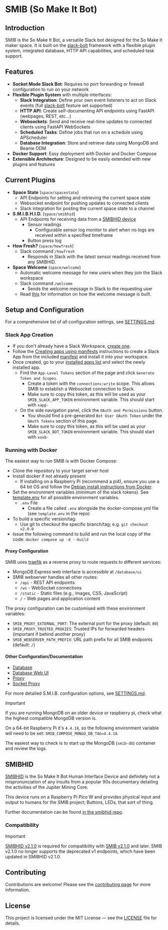 # SMIB (So Make It Bot)

## Introduction
SMIB is the So Make It Bot, a versatile Slack bot designed for the So Make It maker space. It is built on the [slack-bolt](https://github.com/slackapi/bolt-python) framework with a flexible plugin system, integrated database, HTTP API capabilities, and scheduled task support.

## Features
- **Socket Mode Slack Bot**: Requires no port forwarding or firewall configuration to run on your network
- **Flexible Plugin System** with multiple interfaces:
  - **Slack Integration**: Define your own event listeners to act on Slack events (full [slack-bolt](https://github.com/slackapi/bolt-python) feature set supported)
  - **HTTP API**: Create self-documenting API endpoints using FastAPI (webpages, REST, etc...)
  - **Websockets**: Send and receive real-time updates to connected clients using FastAPI WebSockets
  - **Scheduled Tasks**: Define jobs that run on a schedule using APScheduler
  - **Database Integration**: Store and retrieve data using MongoDB and Beanie ODM
- **Docker Support**: Easy deployment with Docker and Docker Compose
- **Extensible Architecture**: Designed to be easily extended with new plugins and features

## Current Plugins
- **Space State** (`space/spacestate`)
  - API Endpoints for setting and retrieving the current space state
  - Websocket endpoint for pushing updates to connected clients
  - Slack integration for posting the current space state to a channel
- **S.M.I.B.H.I.D.** (`space/smibhid`)
  - API Endpoints for receiving data from a [SMIBHID device](https://github.com/somakeit/smibhid)
    - Sensor readings
      - Configurable sensor log monitor to alert when no logs are received within a specified timeframe
    - Button press log
- **How Fresh?** (`space/howfresh`)
  - Slack command `/howfresh`
    - Responds in Slack with the latest sensor readings received from any SMIBHID.
- **Space Welcome** (`space/welcome`)
  - Automatic welcome message for new users when they join the Slack workspace
  - Slack command `/welcome`
    - Sends the welcome message in Slack to the requesting user
  - Read [this](src/plugins/space/welcome/README.md) for information on how the welcome message is built.

## Setup and Configuration

For a comprehensive list of all configuration settings, see [SETTINGS.md](SETTINGS.md).

### Slack App Creation
- If you don't already have a Slack Workspace, [create one](https://slack.com/get-started?entry_point=help_center#/createnew).
- Follow the [Creating apps using manifests](https://api.slack.com/reference/manifests#creating_apps) instructions to create a Slack App from the included [manifest](slack-manifest.yaml) and install it into your workspace.
- Once created, go to your [installed apps list](https://api.slack.com/apps) and select the newly installed app.
  - Find the `App-Level Tokens` section of the page and click `Generate Token and Scopes`.
    - Create a token with the `connections:write` scope. This allows SMIB to establish a Websocket connection to Slack.
    - Make sure to copy this token, as this will be used as your `SMIB_SLACK_APP_TOKEN` environment variable. This should start with `xapp-`
  - On the side navigation panel, click the `OAuth and Permissions` button.
    - You should find a pre-generated `Bot User OAuth Token` under the `OAuth Tokens` section of this page.
    - Make sure to copy this token, as this will be used as your `SMIB_SLACK_BOT_TOKEN` environment variable. This should start with `xoxb-`

### Running with Docker
The easiest way to run SMIB is with Docker Compose:

- Clone the repository to your target server host
- Install docker if not already present
  - If installing on a Raspberry Pi (recommend a pi4), ensure you use a 64 bit OS and follow the [Debian install instructions from Docker](https://docs.docker.com/engine/install/debian/).
- Set the environment variables (minimum of the slack tokens). See [template.env](template.env) for all possible environment variables.
  - `.env` File
    - Create a file called `.env` alongside the docker-compose.yml file (see `template.env` in the repo)
- To build a specific version/tag:
  - Use git to checkout the specific branch/tag; e.g. `git checkout v2.0.0`
- Issue the following command to build and run the local copy of the code: `docker compose up -d --build`

#### Proxy Configuration
SMIB uses [traefik](https://github.com/traefik/traefik) as a reverse proxy to route requests to different services:
- MongoDB Express web interface is accessible at `/database/ui`
- SMIB webserver handles all other routes:
    - `/api` - REST API endpoints
    - `/ws` - WebSocket connections
    - `/static` - Static files (e.g., images, CSS, JavaScript)
    - `/` - Web pages and application content

The proxy configuration can be customised with these environment variables:
- `SMIB_PROXY_EXTERNAL_PORT`: The external port for the proxy (default: `80`)
- `SMIB_PROXY_TRUSTED_PROXIES`: Trusted IPs for forwarded headers (important if behind another proxy)
- `SMIB_WEBSERVER_PATH_PREFIX`: URL path prefix for all SMIB endpoints (default: `/`)

#### Other Configuration/Documentation
- [Database](https://hub.docker.com/_/mongo)
- [Database Web UI](https://github.com/mongo-express/mongo-express)
- [Proxy](https://doc.traefik.io/traefik/)
- [Socket Proxy](https://github.com/Tecnativa/docker-socket-proxy)

For more detailed S.M.I.B. configuration options, see [SETTINGS.md](SETTINGS.md).

> [!IMPORTANT]
> If you are running MongoDB on an older device or raspberry pi, check what the highest compatible MongoDB version is.
> 
> On a 64-bit Raspberry Pi it's `4.4.18`, so the following environment variable will need to be set: `SMIB_COMPOSE_MONGO_DB_TAG=4.4.18`.
> 
> The easiest way to check is to start up the MongoDB (`smib-db`) container and review the logs.

## SMIBHID
[SMIBHID](https://github.com/somakeit/smibhid/) is the So Make It Bot Human Interface Device and definitely not a mispronunciation of any insults from a popular 90s documentary detailing the activities of the Jupiter Mining Core.

This device runs on a Raspberry Pi Pico W and provides physical input and output to humans for the SMIB project; Buttons, LEDs, that sort of thing.

Further documentation can be found [in the smibhid repo](https://github.com/somakeit/smibhid/).
### Compatibility
> [!IMPORTANT]
> [SMIBHID v2.1.0](https://github.com/somakeit/smibhid/releases/tag/v2.1.0) is required for compatibility with [SMIB v2.1.0](https://github.com/somakeit/smib/releases/tag/v2.1.0) and later. SMIB v2.1.0 no longer supports the deprecated v1 endpoints, which have been updated in SMIBHID v2.1.0.

## Contributing
Contributions are welcome! Please see the [contributing page](https://github.com/somakeit/smib/contribute) for more information.

## License
This project is licensed under the MIT License — see the [LICENSE](LICENSE) file for details.
